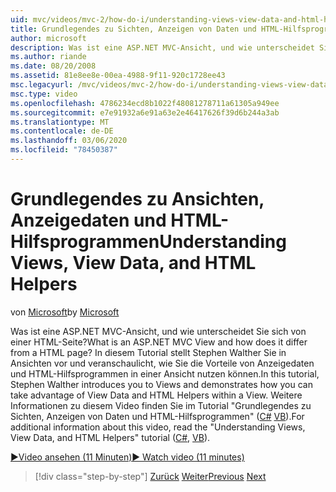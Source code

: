 ```yaml
---
uid: mvc/videos/mvc-2/how-do-i/understanding-views-view-data-and-html-helpers
title: Grundlegendes zu Sichten, Anzeigen von Daten und HTML-Hilfsprogrammen | Microsoft-Dokumentation
author: microsoft
description: Was ist eine ASP.NET MVC-Ansicht, und wie unterscheidet Sie sich von einer HTML-Seite? In diesem Tutorial stellt Stephen Walther Sie in Ansichten vor und veranschaulicht, wie Sie es tun können...
ms.author: riande
ms.date: 08/20/2008
ms.assetid: 81e8ee8e-00ea-4988-9f11-920c1728ee43
msc.legacyurl: /mvc/videos/mvc-2/how-do-i/understanding-views-view-data-and-html-helpers
msc.type: video
ms.openlocfilehash: 4786234ecd8b1022f48081278711a61305a949ee
ms.sourcegitcommit: e7e91932a6e91a63e2e46417626f39d6b244a3ab
ms.translationtype: MT
ms.contentlocale: de-DE
ms.lasthandoff: 03/06/2020
ms.locfileid: "78450387"
---
```

# <a name="understanding-views-view-data-and-html-helpers"></a><span data-ttu-id="78e15-104">Grundlegendes zu Ansichten, Anzeigedaten und HTML-Hilfsprogrammen</span><span class="sxs-lookup"><span data-stu-id="78e15-104">Understanding Views, View Data, and HTML Helpers</span></span>

<span data-ttu-id="78e15-105">von [Microsoft](https://github.com/microsoft)</span><span class="sxs-lookup"><span data-stu-id="78e15-105">by [Microsoft](https://github.com/microsoft)</span></span>

<span data-ttu-id="78e15-106">Was ist eine ASP.NET MVC-Ansicht, und wie unterscheidet Sie sich von einer HTML-Seite?</span><span class="sxs-lookup"><span data-stu-id="78e15-106">What is an ASP.NET MVC View and how does it differ from a HTML page?</span></span> <span data-ttu-id="78e15-107">In diesem Tutorial stellt Stephen Walther Sie in Ansichten vor und veranschaulicht, wie Sie die Vorteile von Anzeigedaten und HTML-Hilfsprogrammen in einer Ansicht nutzen können.</span><span class="sxs-lookup"><span data-stu-id="78e15-107">In this tutorial, Stephen Walther introduces you to Views and demonstrates how you can take advantage of View Data and HTML Helpers within a View.</span></span> <span data-ttu-id="78e15-108">Weitere Informationen zu diesem Video finden Sie im Tutorial "Grundlegendes zu Sichten, Anzeigen von Daten und HTML-Hilfsprogrammen" ([C#](../../../overview/older-versions-1/views/asp-net-mvc-views-overview-cs.md) [VB](../../../overview/older-versions-1/views/asp-net-mvc-views-overview-vb.md)).</span><span class="sxs-lookup"><span data-stu-id="78e15-108">For additional information about this video, read the "Understanding Views, View Data, and HTML Helpers" tutorial ([C#](../../../overview/older-versions-1/views/asp-net-mvc-views-overview-cs.md), [VB](../../../overview/older-versions-1/views/asp-net-mvc-views-overview-vb.md)).</span></span>

[<span data-ttu-id="78e15-109">&#9654;Video ansehen (11 Minuten)</span><span class="sxs-lookup"><span data-stu-id="78e15-109">&#9654; Watch video (11 minutes)</span></span>](https://channel9.msdn.com/Blogs/ASP-NET-Site-Videos/understanding-views-view-data-and-html-helpers)

> [!div class="step-by-step"]
> <span data-ttu-id="78e15-110">[Zurück](understanding-controllers-controller-actions-and-action-results.md)
> [Weiter](an-introduction-to-url-routing.md)</span><span class="sxs-lookup"><span data-stu-id="78e15-110">[Previous](understanding-controllers-controller-actions-and-action-results.md)
[Next](an-introduction-to-url-routing.md)</span></span>
